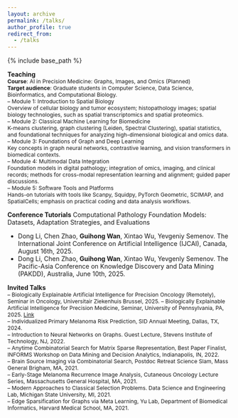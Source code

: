```yaml
---
layout: archive
permalink: /talks/
author_profile: true
redirect_from:
  - /talks
---
```


{% include base_path %}

**Teaching**
<span style="font-size:0.87em;">  
**Course**: AI in Precision Medicine: Graphs, Images, and Omics (Planned)   
**Target audience**: Graduate students in Computer Science, Data Science, Bioinformatics, and Computational Biology.    
– Module 1: Introduction to Spatial Biology       
Overview of cellular biology and tumor ecosystem; histopathology images; spatial biology technologies, such as spatial transcriptomics and spatial proteomics.               
– Module 2: Classical Machine Learning for Biomedicine       
K-means clustering, graph clustering (Leiden, Spectral Clustering), spatial statistics, and foundational techniques for analyzing high-dimensional biological and omics data.      
– Module 3: Foundations of Graph and Deep Learning             
Key concepts in graph neural networks, contrastive learning, and vision transformers in biomedical contexts.        
– Module 4: Multimodal Data Integration      
Foundation models in digital pathology; integration of omics, imaging, and clinical records; methods for cross-modal representation learning and alignment; guided paper discussions.        
– Module 5: Software Tools and Platforms                  
Hands-on tutorials with tools like Scanpy, Squidpy, PyTorch Geometric, SCIMAP, and SpatialCells; emphasis on practical coding and data analysis workflows.
</span>

**Conference Tutorials**
Computational Pathology Foundation Models: Datasets, Adaptation Strategies, and Evaluations
- Dong Li, Chen Zhao, **Guihong Wan**, Xintao Wu, Yevgeniy Semenov.
  The International Joint Conference on Artificial Intelligence (IJCAI), Canada, August 16th, 2025.
- Dong Li, Chen Zhao, **Guihong Wan**, Xintao Wu, Yevgenly Semenov.
  The Pacific-Asia Conference on Knowledge Discovery and Data Mining (PAKDD), Australia, June 10th, 2025.

**Invited Talks**    
<span style="font-size:0.87em;">
– Biologically Explainable Artificial Intelligence for Precision Oncology (Remotely), Seminar in Oncology, Universitair Ziekenhuis Brussel, 2025. 
– Biologically Explainable Artificial Intelligence for Precision Medicine, Seminar, University of Pennsylvania, PA, 2025. 
[Link](https://events.med.upenn.edu/dbei/event/783950-dbei-special-seminar-division-of-informatics)         
– Individualized Primary Melanoma Risk Prediction, SID Annual Meeting, Dallas, TX, 2024.     
– Introduction to Neural Networks on Graphs. Guest Lecture, Stevens Institute of Technology, NJ, 2022.       
– Anytime Combinatorial Search for Matrix Sparse Representation, Best Paper Finalist, INFORMS Workshop on Data Mining and Decision Analytics, Indianapolis, IN, 2022.     
– Brain Source Imaging via Combinatorial Search, Postdoc Retreat Science Slam, Mass General Brigham, MA, 2021.     
– Early-Stage Melanoma Recurrence Image Analysis, Cutaneous Oncology Lecture Series, Massachusetts General Hospital, MA, 2021.     
– Modern Approaches to Classical Selection Problems. Data Science and Engineering Lab, Michigan State University, MI, 2021.     
– Edge Sparsification for Graphs via Meta Learning, Yu Lab, Department of Biomedical Informatics, Harvard Medical School, MA, 2021. 
</span>

